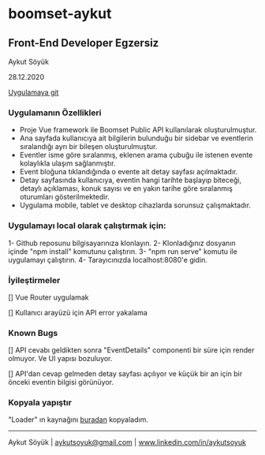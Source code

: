 # boomset-aykut

## Front-End Developer Egzersiz
Aykut Söyük

28.12.2020

[Uygulamaya git](https://aykutsoyuk.github.io/boomset-aykut/)

### Uygulamanın Özellikleri

* Proje Vue framework ile Boomset Public API kullanılarak oluşturulmuştur.
* Ana sayfada kullanıcıya ait bilgilerin bulunduğu bir sidebar ve eventlerin sıralandığı ayrı bir bileşen oluşturulmuştur. 
* Eventler isme göre sıralanmış, eklenen arama çubuğu ile istenen evente kolaylıkla ulaşım sağlanmıştır.
* Event bloğuna tıklandığında o evente ait detay sayfası açılmaktadır.
* Detay sayfasında kullanıcıya, eventin hangi tarihte başlayıp biteceği, detaylı açıklaması, konuk sayısı ve en yakın tarihe göre sıralanmış oturumları gösterilmektedir.
* Uygulama mobile, tablet ve desktop cihazlarda sorunsuz çalışmaktadır.

### Uygulamayı local olarak çalıştırmak için: 

1- Github reposunu bilgisayarınıza klonlayın.
2- Klonladığınız dosyanın içinde "npm install" komutunu çalıştırın.
3- "npm run serve" komutu ile uygulamayı çalıştırın. 
4- Tarayıcınızda localhost:8080'e gidin.

### İyileştirmeler

[] Vue Router uygulamak

[] Kullanıcı arayüzü için API error yakalama


### Known Bugs

[] API cevabı geldikten sonra "EventDetails" componenti bir süre için render olmuyor. Ve UI yapısı bozuluyor.

[] API'dan cevap gelmeden detay sayfası açılıyor ve küçük bir an için bir önceki eventin bilgisi görünüyor.


### Kopyala yapıştır

"Loader" ın kaynağını [buradan](https://loading.io/css/) kopyaladım. 

---

Aykut Söyük | aykutsoyuk@gmail.com | www.linkedin.com/in/aykutsoyuk

